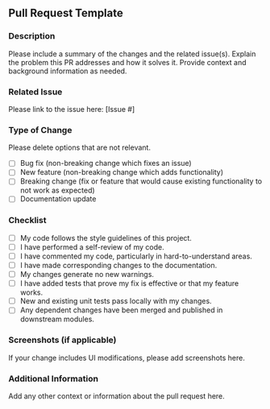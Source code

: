 ## Pull Request Template

### Description

Please include a summary of the changes and the related issue(s). Explain the problem this PR addresses and how it solves it. Provide context and background information as needed.

### Related Issue

Please link to the issue here: [Issue #]

### Type of Change

Please delete options that are not relevant.

- [ ] Bug fix (non-breaking change which fixes an issue)
- [ ] New feature (non-breaking change which adds functionality)
- [ ] Breaking change (fix or feature that would cause existing functionality to not work as expected)
- [ ] Documentation update

### Checklist

- [ ] My code follows the style guidelines of this project.
- [ ] I have performed a self-review of my code.
- [ ] I have commented my code, particularly in hard-to-understand areas.
- [ ] I have made corresponding changes to the documentation.
- [ ] My changes generate no new warnings.
- [ ] I have added tests that prove my fix is effective or that my feature works.
- [ ] New and existing unit tests pass locally with my changes.
- [ ] Any dependent changes have been merged and published in downstream modules.

### Screenshots (if applicable)

If your change includes UI modifications, please add screenshots here.

### Additional Information

Add any other context or information about the pull request here.
